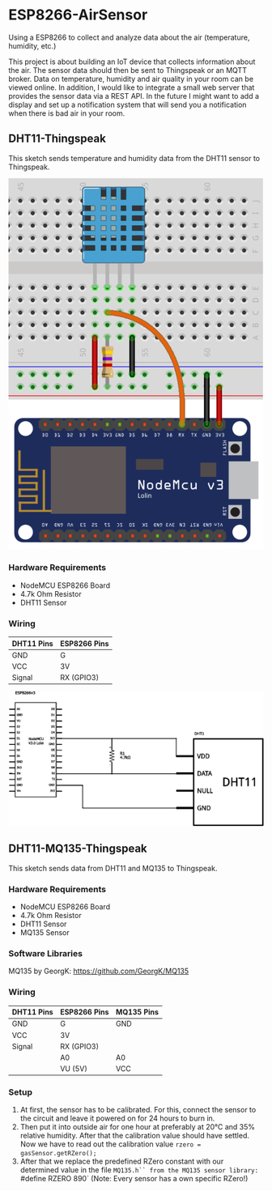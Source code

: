 # ESP8266-AirSensor
Using a ESP8266 to collect and analyze data about the air (temperature, humidity, etc.)

This project is about building an IoT device that collects information about the air.
The sensor data should then be sent to Thingspeak or an MQTT broker.
Data on temperature, humidity and air quality in your room can be viewed online.
In addition, I would like to integrate a small web server that provides the sensor data via a REST API.
In the future I might want to add a display and set up a notification system that will send you a notification when there is bad air in your room.

## DHT11-Thingspeak
This sketch sends temperature and humidity data from the DHT11 sensor to Thingspeak.

![Breadboard visualisation of DHT11-Thingspeak](/docs/DHT11-Thingspeak_breadboard.png)

### Hardware Requirements
* NodeMCU ESP8266 Board
* 4.7k Ohm Resistor
* DHT11 Sensor

### Wiring
| DHT11 Pins | ESP8266 Pins |
|------------|--------------|
| GND        | G            |
| VCC        | 3V           |
| Signal     | RX (GPIO3)   |

![Circuit Diagram of DHT11-Thingspeak](/docs/DHT11-Thingspeak_circuitDiagram.png)

## DHT11-MQ135-Thingspeak
This sketch sends data from DHT11 and MQ135 to Thingspeak.

### Hardware Requirements
* NodeMCU ESP8266 Board
* 4.7k Ohm Resistor
* DHT11 Sensor
* MQ135 Sensor

### Software Libraries
MQ135 by GeorgK: https://github.com/GeorgK/MQ135

### Wiring
| DHT11 Pins | ESP8266 Pins | MQ135 Pins |
|------------|--------------|------------|
| GND        | G            | GND        |
| VCC        | 3V           |            |
| Signal     | RX (GPIO3)   |            |
|            | A0           | A0         |
|            | VU (5V)      | VCC        |

### Setup
1. At first, the sensor has to be calibrated. For this, connect the sensor to the circuit and leave it powered on for 24 hours to burn in.
2. Then put it into outside air for one hour at preferably at 20°C and 35% relative humidity. After that the calibration value should have settled.
Now we have to read out the calibration value `rzero = gasSensor.getRZero();`
3. After that we replace the predefined RZero constant with our determined value in the file `MQ135.h`` from the MQ135 sensor library: `#define RZERO 890`
(Note: Every sensor has a own specific RZero!)